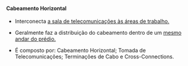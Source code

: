 #### Cabeamento Horizontal

- Interconecta <u>a sala de telecomunicações às áreas de trabalho.</u>

- Geralmente faz a distribuição do cabeamento dentro de um <u>mesmo andar do prédio.</u>

- É composto por: Cabeamento Horizontal; Tomada de Telecomunicações; Terminações de Cabo e Cross-Connections.